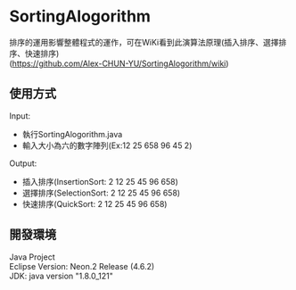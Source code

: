 # SortingAlogorithm
排序的運用影響整體程式的運作，可在WiKi看到此演算法原理(插入排序、選擇排序、快速排序)</br>
(https://github.com/Alex-CHUN-YU/SortingAlogorithm/wiki)
## 使用方式
Input:</br>
* 執行SortingAlogorithm.java</br>
* 輸入大小為六的數字陣列(Ex:12 25 658 96 45 2)</br>

Output:</br>
* 插入排序(InsertionSort: 2 12 25 45 96 658)</br>
* 選擇排序(SelectionSort: 2 12 25 45 96 658)</br>
* 快速排序(QuickSort: 2 12 25 45 96 658)</br>

## 開發環境
Java Project</br>
Eclipse Version: Neon.2 Release (4.6.2)</br>
JDK: java version "1.8.0_121"</br>

